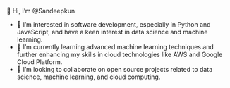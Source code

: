 👋 Hi, I’m @Sandeepkun
- 👀 I’m interested in software development, especially in Python and JavaScript, and have a keen interest in data science and machine learning.
- 🌱 I’m currently learning advanced machine learning techniques and further enhancing my skills in cloud technologies like AWS and Google Cloud Platform.
- 💞️ I’m looking to collaborate on open source projects related to data science, machine learning, and cloud computing.

<!--
Sandeepkun/Sandeepkun is a ✨ special ✨ repository because its `README.md` (this file) appears on your GitHub profile.
You can click the Preview link to take a look at your changes.
-->
